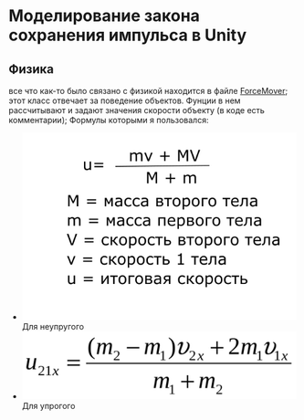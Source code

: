 # Моделирование закона сохранения импульса в Unity

## Физика
все что как-то было связано с физикой находится в файле [ForceMover](https://github.com/AlexeyGorbunov72/modelingLabPhys/blob/master/Assets/scripts/ForceMover.cs);
этот класс отвечает за поведение объектов. Фунции в нем рассчитывают и задают значения скороcти объекту (в коде есть комментарии);
Формулы которыми я пользовался:
- ![alt text](./resil.png "Описание будет тут")​ Для неупругого 
- ![alt text](./упругоеСтолкновение.gif "Описание будет тут")​ Для упрогого

